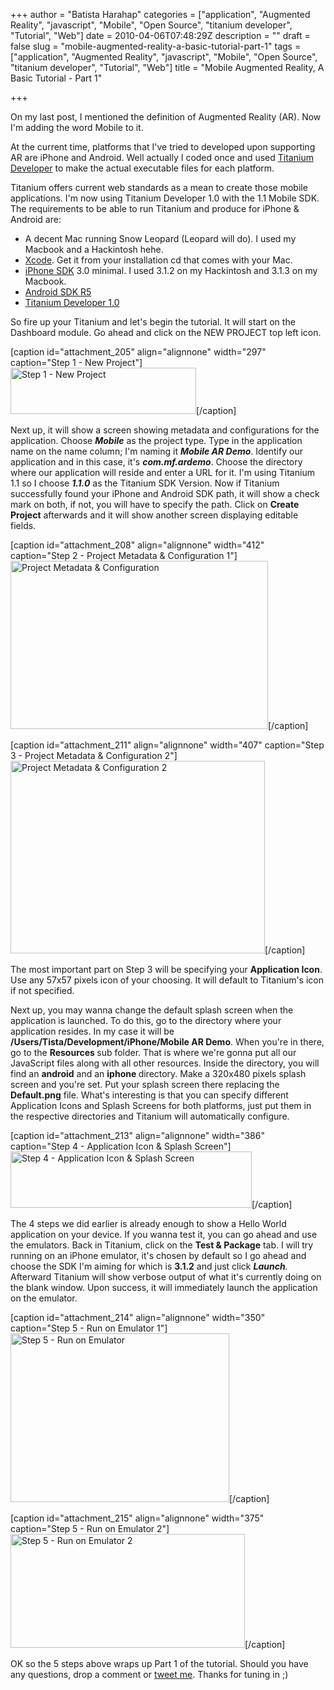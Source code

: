 +++
author = "Batista Harahap"
categories = ["application", "Augmented Reality", "javascript", "Mobile", "Open Source", "titanium developer", "Tutorial", "Web"]
date = 2010-04-06T07:48:29Z
description = ""
draft = false
slug = "mobile-augmented-reality-a-basic-tutorial-part-1"
tags = ["application", "Augmented Reality", "javascript", "Mobile", "Open Source", "titanium developer", "Tutorial", "Web"]
title = "Mobile Augmented Reality, A Basic Tutorial - Part 1"

+++


On my last post, I mentioned the definition of Augmented Reality (AR). Now I'm adding the word Mobile to it.

At the current time, platforms that I've tried to developed upon supporting AR are iPhone and Android. Well actually I coded once and used <a href="http://www.appcelerator.com/" target="_blank">Titanium Developer</a> to make the actual executable files for each platform.

Titanium offers current web standards as a mean to create those mobile applications. I'm now using Titanium Developer 1.0 with the 1.1 Mobile SDK. The requirements to be able to run Titanium and produce for iPhone &amp; Android are:
<ul>
	<li>A decent Mac running Snow Leopard (Leopard will do). I used my Macbook and a Hackintosh hehe.</li>
	<li><a href="http://developer.apple.com/technologies/xcode.html" target="_blank">Xcode</a>. Get it from your installation cd that comes with your Mac.</li>
	<li><a href="http://developer.apple.com/iphone/" target="_blank">iPhone SDK</a> 3.0 minimal. I used 3.1.2 on my Hackintosh and 3.1.3 on my Macbook.</li>
	<li><a href="http://developer.android.com/sdk/index.html" target="_blank">Android SDK R5</a></li>
	<li><a href="http://www.appcelerator.com/products/download/" target="_blank">Titanium Developer 1.0</a></li>
</ul>
So fire up your Titanium and let's begin the tutorial. It will start on the Dashboard module. Go ahead and click on the NEW PROJECT top left icon.

[caption id="attachment_205" align="alignnone" width="297" caption="Step 1 - New Project"]<a href="http://www.bango29.com/go/wp-content/uploads/2010/04/step1.jpg"><img class="size-full wp-image-205" title="Step 1 - New Project" src="http://www.bango29.com/go/wp-content/uploads/2010/04/step1.jpg" alt="Step 1 - New Project" width="297" height="74" /></a>[/caption]

Next up, it will show a screen showing metadata and configurations for the application. Choose <em><strong>Mobile</strong></em> as the project type. Type in the application name on the name column; I'm naming it <em><strong>Mobile AR Demo</strong></em>. Identify our application and in this case, it's <em><strong>com.mf.ardemo</strong></em>. Choose the directory where our application will reside and enter a URL for it. I'm using Titanium 1.1 so I choose <em><strong>1.1.0</strong></em> as the Titanium SDK Version. Now if Titanium successfully found your iPhone and Android SDK path, it will show a check mark on both, if not, you will have to specify the path. Click on <strong>Create Project</strong> afterwards and it will show another screen displaying editable fields.

[caption id="attachment_208" align="alignnone" width="412" caption="Step 2 - Project Metadata &amp; Configuration 1"]<a href="http://www.bango29.com/go/wp-content/uploads/2010/04/step2.jpg"><img class="size-full wp-image-208 " title="Project Metadata &amp; Configuration" src="http://www.bango29.com/go/wp-content/uploads/2010/04/step2.jpg" alt="Project Metadata &amp; Configuration" width="412" height="269" /></a>[/caption]

[caption id="attachment_211" align="alignnone" width="407" caption="Step 3 - Project Metadata &amp; Configuration 2"]<a href="http://www.bango29.com/go/wp-content/uploads/2010/04/step3.jpg"><img class="size-full wp-image-211 " title="Project Metadata &amp; Configuration 2" src="http://www.bango29.com/go/wp-content/uploads/2010/04/step3.jpg" alt="Project Metadata &amp; Configuration 2" width="407" height="308" /></a>[/caption]

The most important part on Step 3 will be specifying your <strong>Application Icon</strong>. Use any 57x57 pixels icon of your choosing. It will default to Titanium's icon if not specified.

Next up, you may wanna change the default splash screen when the application is launched. To do this, go to the directory where your application resides. In my case it will be <strong>/Users/Tista/Development/iPhone/Mobile AR Demo</strong>. When you're in there, go to the <strong>Resources </strong>sub folder. That is where we're gonna put all our JavaScript files along with all other resources. Inside the directory, you will find an <strong>android</strong> and an <strong>iphone </strong>directory. Make a 320x480 pixels splash screen and you're set. Put your splash screen there replacing the <strong>Default.png</strong> file. What's interesting is that you can specify different Application Icons and Splash Screens for both platforms, just put them in the respective directories and Titanium will automatically configure.

[caption id="attachment_213" align="alignnone" width="386" caption="Step 4 - Application Icon &amp; Splash Screen"]<a href="http://www.bango29.com/go/wp-content/uploads/2010/04/step4.jpg"><img class="size-full wp-image-213 " title="Step 4 - Application Icon &amp; Splash Screen" src="http://www.bango29.com/go/wp-content/uploads/2010/04/step4.jpg" alt="Step 4 - Application Icon &amp; Splash Screen" width="386" height="90" /></a>[/caption]

The 4 steps we did earlier is already enough to show a Hello World application on your device. If you wanna test it, you can go ahead and use the emulators. Back in Titanium, click on the <strong>Test &amp; Package</strong> tab. I will try running on an iPhone emulator, it's chosen by default so I go ahead and choose the SDK I'm aiming for which is <strong>3.1.2</strong> and just click <em><strong>Launch</strong>. </em>Afterward Titanium will show verbose output of what it's currently doing on the blank window. Upon success, it will immediately launch the application on the emulator.

[caption id="attachment_214" align="alignnone" width="350" caption="Step 5 - Run on Emulator 1"]<a href="http://www.bango29.com/go/wp-content/uploads/2010/04/step5.jpg"><img class="size-full wp-image-214  " title="Step 5 - Run on Emulator" src="http://www.bango29.com/go/wp-content/uploads/2010/04/step5.jpg" alt="Step 5 - Run on Emulator" width="350" height="270" /></a>[/caption]

[caption id="attachment_215" align="alignnone" width="375" caption="Step 5 - Run on Emulator 2"]<a href="http://www.bango29.com/go/wp-content/uploads/2010/04/step5.2.jpg"><img class="size-full wp-image-215   " title="Step 5 - Run on Emulator 2" src="http://www.bango29.com/go/wp-content/uploads/2010/04/step5.2.jpg" alt="Step 5 - Run on Emulator 2" width="375" height="182" /></a>[/caption]

OK so the 5 steps above wraps up Part 1 of the tutorial. Should you have any questions, drop a comment or <a href="http://twitter.com/tista" target="_blank">tweet me</a>. Thanks for tuning in ;)